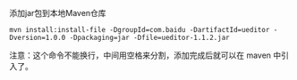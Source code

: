 
添加jar包到本地Maven仓库
```
mvn install:install-file -DgroupId=com.baidu -DartifactId=ueditor -Dversion=1.0.0 -Dpackaging=jar -Dfile=ueditor-1.1.2.jar
```
注意：这个命令不能换行，中间用空格来分割，添加完成后就可以在 maven 中引入了。
